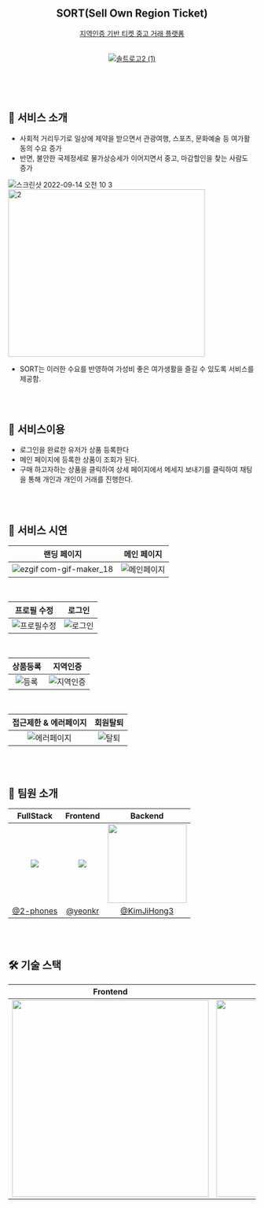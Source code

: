 <div align="center">



<br/>
<h2> SORT(Sell Own Region Ticket) </h2>
 
 [지역인증 기반 티켓 중고 거래 플랫폼](https://ticketissort.com/)<br/><br/>

[![솔트로고2 (1)](https://user-images.githubusercontent.com/104279155/195317360-06a22c15-b9dc-4191-80e1-a88dc74dcf79.svg)](https://ticketissort.com/)
 
<br/>
</div>

<br/>
<br/>

## 🎫 서비스 소개
- 사회적 거리두기로 일상에 제약을 받으면서 관광여행, 스포츠, 문화예술 등 여가활동의 수요 증가
- 반면, 불안한 국제정세로 물가상승세가 이어지면서 중고, 마감할인을 찾는 사람도 증가

![스크린샷 2022-09-14 오전 10 3](https://user-images.githubusercontent.com/87120463/197337016-faf5c7a5-4117-43af-80e3-83410467c11a.png)
<img width="400" height="340" alt="2" src="https://user-images.githubusercontent.com/87120463/197337160-95540236-2a8f-4dd9-b355-fe7612aa0f31.png">



- SORT는 이러한 수요를 반영하여 가성비 좋은 여가생활을 즐길 수 있도록 서비스를 제공함.

<br/>
<br/>

## 👀 서비스이용

- 로그인을 완료한 유저가 상품 등록한다
- 메인 페이지에 등록한 상품이 조회가 된다.
- 구매 하고자하는 상품을 클릭하여 상세 페이지에서 메세지 보내기를 클릭하여 채팅을 통해 개인과 개인이 거래를 진행한다.

<br/>
<br/>

## 🎥 서비스 시연

| 랜딩 페이지 | 메인 페이지 |
| :-----------: | :-----------: |
| ![ezgif com-gif-maker_18](https://user-images.githubusercontent.com/104279155/195334378-7a1ed5e6-b8e9-4171-b2de-68844082bc9f.gif) | ![메인페이지](https://user-images.githubusercontent.com/104279155/195334487-5d6f5e0c-7981-45d3-93ae-c9d0e9fa721f.gif) |

<br/>

| 프로필 수정 | 로그인 |
| :-----------: | :-----------: |
| ![프로필수정](https://user-images.githubusercontent.com/104279155/195345283-fecb2536-b2d9-4615-812f-48e086dd19f5.gif) | ![로그인](https://user-images.githubusercontent.com/104279155/195346628-b76d6d05-f6ff-403d-911e-64f69679e1b4.gif)



<br/>

| 상품등록 | 지역인증 |
| :-----------: | :-----------: |
| ![등록](https://user-images.githubusercontent.com/104279155/195342848-af220b0b-4088-4856-aa40-efc950782d06.gif) | ![지역인증](https://user-images.githubusercontent.com/104279155/195340355-b1b7e2f0-e709-40d6-bdb8-1cc0a8e35baa.gif)

<br/>

| 접근제한 & 에러페이지 | 회원탈퇴 |
| :-----------: | :-----------: |
| ![에러페이지](https://user-images.githubusercontent.com/104279155/195344511-3a6191ee-3268-43c4-813d-a695831eaedb.gif) | ![탈퇴](https://user-images.githubusercontent.com/104279155/195343044-da82905a-c153-4361-aae0-35123e39960b.gif)

<br/>
<br/>

## 🧂 팀원 소개
|FullStack|Frontend|Backend|
|:-:|:-:|:-:|
|![](https://github.com/2-phones.png?size=160)|![](https://github.com/yeonkr.png?size=160)|<img src="https://avatars.githubusercontent.com/u/94733559?v=4" width=160px>|
|[@2-phones](https://github.com/2-phones)|[@yeonkr](https://github.com/yeonkr)|[@KimJiHong3](https://github.com/KimJiHong3)|

<br/>
<br/>

## 🛠 기술 스택
| Frontend | Backend |
| :----------------: | :-----------: |
|<img src="https://user-images.githubusercontent.com/104279155/195328509-cdb977e8-8cd8-4471-87c5-b2ae5ad66222.png" width="400" />|<img src="https://user-images.githubusercontent.com/104279155/195329350-7d0d3e99-b01a-4089-aed5-8dbe0739fcea.png" width="400" />
